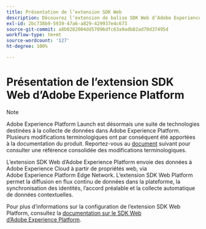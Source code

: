 ```yaml
---
title: Présentation de lʼextension SDK Web
description: Découvrez lʼextension de balise SDK Web dʼAdobe Experience Platform.
exl-id: 2bc738b9-5939-47a6-a829-429937e4c673
source-git-commit: a8b0282004dd57096dfc63a9adb82ad70d37495d
workflow-type: tm+mt
source-wordcount: '127'
ht-degree: 100%

---
```


# Présentation de l’extension SDK Web d’Adobe Experience Platform

>[!NOTE]
>
>Adobe Experience Platform Launch est désormais une suite de technologies destinées à la collecte de données dans Adobe Experience Platform. Plusieurs modifications terminologiques ont par conséquent été apportées à la documentation du produit. Reportez-vous au [document](../../../term-updates.md) suivant pour consulter une référence consolidée des modifications terminologiques.

Lʼextension SDK Web dʼAdobe Experience Platform envoie des données à Adobe Experience Cloud à partir de propriétés web, via Adobe Experience Platform Edge Network. L’extension SDK Web Platform permet la diffusion en flux continu de données dans la plateforme, la synchronisation des identités, l’accord préalable et la collecte automatique de données contextuelles.

Pour plus dʼinformations sur la configuration de lʼextension SDK Web Platform, consultez la [documentation sur le SDK Web dʼAdobe Experience Platform](../../../../edge/extension/web-sdk-extension-configuration.md).
